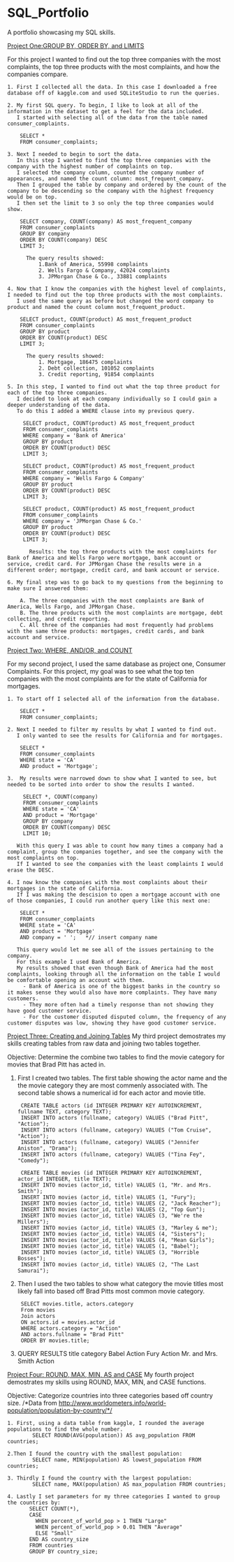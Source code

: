# SQL_Portfolio
A portfolio showcasing my SQL skills.


[Project One:GROUP BY, ORDER BY, and LIMITS](https://github.com/Lorenasepp/Lorenasepp/blob/c99bf7c8eb438a18f1f3d4c94579a3020746c64c/SQL%20Portfolio)

  For this project I wanted to find out the top three companies with the most complaints, the top three products with the most complaints, and how the companies compare.
    
    1. First I collected all the data. In this case I downloaded a free database off of kaggle.com and used SQLiteStudio to run the queries.
    
    2. My first SQL query. To begin, I like to look at all of the information in the dataset to get a feel for the data included.
       I started with selecting all of the data from the table named consumer_complaints.
       
        SELECT *
        FROM consumer_complaints;

    3. Next I needed to begin to sort the data. 
       In this step I wanted to find the top three companies with the company with the highest number of complaints on top.
       I selected the company column, counted the company number of appearances, and named the count column: most_frequent_company. 
       Then I grouped the table by company and ordered by the count of the company to be descending so the company with the highest frequency would be on top.
       I then set the limit to 3 so only the top three companies would show. 
    
        SELECT company, COUNT(company) AS most_frequent_company
        FROM consumer_complaints
        GROUP BY company
        ORDER BY COUNT(company) DESC 
        LIMIT 3;

          The query results showed: 
              1.Bank of America, 55998 complaints
              2. Wells Fargo & Company, 42024 complaints
              3. JPMorgan Chase & Co., 33881 complaints

    4. Now that I know the companies with the highest level of complaints, I needed to find out the top three products with the most complaints.
       I used the same query as before but changed the word company to product and named the count column most_frequent_product. 

        SELECT product, COUNT(product) AS most_frequent_product
        FROM consumer_complaints
        GROUP BY product
        ORDER BY COUNT(product) DESC
        LIMIT 3; 

          The query results showed:
              1. Mortgage, 186475 complaints
              2. Debt collection, 101052 complaints
              3. Credit reporting, 91854 complaints

    5. In this step, I wanted to find out what the top three product for each of the top three companies. 
       I decided to look at each company individually so I could gain a deeper understanding of the data. 
       To do this I added a WHERE clause into my previous query.
        
         SELECT product, COUNT(product) AS most_frequent_product
         FROM consumer_complaints
         WHERE company = 'Bank of America'
         GROUP BY product
         ORDER BY COUNT(product) DESC
         LIMIT 3;

         SELECT product, COUNT(product) AS most_frequent_product
         FROM consumer_complaints
         WHERE company = 'Wells Fargo & Company'
         GROUP BY product
         ORDER BY COUNT(product) DESC
         LIMIT 3; 

         SELECT product, COUNT(product) AS most_frequent_product
         FROM consumer_complaints
         WHERE company = 'JPMorgan Chase & Co.'
         GROUP BY product
         ORDER BY COUNT(product) DESC
         LIMIT 3;

           Results: the top three products with the most complaints for Bank of America and Wells Fargo were mortgage, bank account or service, credit card. For JPMorgan Chase the results were in a different order; mortgage, credit card, and bank account or service.

    6. My final step was to go back to my questions from the beginning to make sure I answered them:

        A. The three companies with the most complaints are Bank of America, Wells Fargo, and JPMorgan Chase.
        B. The three products with the most complaints are mortgage, debt collecting, and credit reporting.
        C. All three of the companies had most frequently had problems with the same three products: mortgages, credit cards, and bank account and service.



[Project Two: WHERE, AND/OR, and COUNT](https://github.com/Lorenasepp/project2/blob/main/Portfolio%20project2)

For my second project, I used the same database as project one, Consumer Complaints.
For this project, my goal was to see what the top ten companies with the most complaints are for the state of California for mortgages.

    1. To start off I selected all of the information from the database. 
 
        SELECT *
        FROM consumer_complaints;

    2. Next I needed to filter my results by what I wanted to find out.
       I only wanted to see the results for California and for mortgages. 

        SELECT *
        FROM consumer_complaints
        WHERE state = 'CA'
        AND product = 'Mortgage';

    3.  My results were narrowed down to show what I wanted to see, but needed to be sorted into order to show the results I wanted. 

         SELECT *, COUNT(company)
         FROM consumer_complaints
         WHERE state = 'CA'
         AND product = 'Mortgage'
         GROUP BY company
         ORDER BY COUNT(company) DESC
         LIMIT 10;

       With this query I was able to count how many times a company had a complaint, group the companies together, and see the company with the most complaints on top.
       If I wanted to see the companies with the least complaints I would erase the DESC. 

    4. I now know the companies with the most complaints about their mortgages in the state of California. 
       If I was making the descision to open a mortgage account with one of those companies, I could run another query like this next one:

        SELECT *
        FROM consumer_complaints
        WHERE state = 'CA'
        AND product = 'Mortgage'
        AND company = ' ';   *// insert company name
 
       This query would let me see all of the issues pertaining to the company. 
       For this example I used Bank of America. 
       My results showed that even though Bank of America had the most complaints, looking through all the information on the table I would be comfortable opening an account with them. 
         - Bank of America is one of the biggest banks in the country so it makes sense they would also have more complaints. They have many customers.
         - They more often had a timely response than not showing they have good customer service. 
         - For the customer disputed disputed column, the frequency of any customer disputes was low, showing they have good customer service. 
         
         
[Project Three: Creating and Joining Tables](https://github.com/Lorenasepp/SQL_Portfolio/blob/main/Project%20Three) 
My third project demostrates my skills creating tables from raw data and joining two tables together. 

Objective: Determine the combine two tables to find the movie category for movies that Brad Pitt has acted in. 

  1. First I created two tables. The first table showing the actor name and the the movie category they are most commenly associated with. The second table shows a numerical id for each actor and movie title.

          CREATE TABLE actors (id INTEGER PRIMARY KEY AUTOINCREMENT, fullname TEXT, category TEXT);
          INSERT INTO actors (fullname, category) VALUES ("Brad Pitt", "Action");
          INSERT INTO actors (fullname, category) VALUES ("Tom Cruise", "Action");
          INSERT INTO actors (fullname, category) VALUES ("Jennifer Aniston", "Drama");
          INSERT INTO actors (fullname, category) VALUES ("Tina Fey", "Comedy"); 

          CREATE TABLE movies (id INTEGER PRIMARY KEY AUTOINCREMENT, actor_id INTEGER, title TEXT);
          INSERT INTO movies (actor_id, title) VALUES (1, "Mr. and Mrs. Smith");
          INSERT INTO movies (actor_id, title) VALUES (1, "Fury");
          INSERT INTO movies (actor_id, title) VALUES (2, "Jack Reacher");
          INSERT INTO movies (actor_id, title) VALUES (2, "Top Gun");
          INSERT INTO movies (actor_id, title) VALUES (3, "We're the Millers");
          INSERT INTO movies (actor_id, title) VALUES (3, "Marley & me");
          INSERT INTO movies (actor_id, title) VALUES (4, "Sisters");
          INSERT INTO movies (actor_id, title) VALUES (4, "Mean Girls");
          INSERT INTO movies (actor_id, title) VALUES (1, "Babel");
          INSERT INTO movies (actor_id, title) VALUES (3, "Horrible Bosses");
          INSERT INTO movies (actor_id, title) VALUES (2, "The Last Samurai");

  2. Then I used the two tables to show what category the movie titles most likely fall into based off Brad Pitts most common movie category.

          SELECT movies.title, actors.category
          From movies
          Join actors
          ON actors.id = movies.actor_id
          WHERE actors.category = "Action"
          AND actors.fullname = "Brad Pitt"
          ORDER BY movies.title;

  3. QUERY RESULTS
          title	                 category
          Babel	                 Action
          Fury	                 Action
          Mr. and Mrs. Smith     Action

[Project Four: ROUND, MAX, MIN, AS and CASE](https://github.com/Lorenasepp/SQL_Portfolio/commit/4df8edb316c8cf81932088ac364962bd0d9ebe8b)
My fourth project demostrates my skills using ROUND, MAX, MIN, and CASE functions.

Objective: Categorize countries into three categories based off country size.
/*Data from 
 http://www.worldometers.info/world-population/population-by-country/*/

    1. First, using a data table from kaggle, I rounded the average populations to find the whole number.
            SELECT ROUND(AVG(population)) AS avg_population FROM countries;

    2.Then I found the country with the smallest population:
            SELECT name, MIN(population) AS lowest_population FROM countries;

    3. Thirdly I found the country with the largest population:
            SELECT name, MAX(population) AS max_population FROM countries;

    4. Lastly I set parameters for my three categories I wanted to group the countries by:
           SELECT COUNT(*),
           CASE
             WHEN percent_of_world_pop > 1 THEN "Large"
             WHEN percent_of_world_pop > 0.01 THEN "Average"
             ELSE "Small"
           END AS country_size 
           FROM countries
           GROUP BY country_size;
